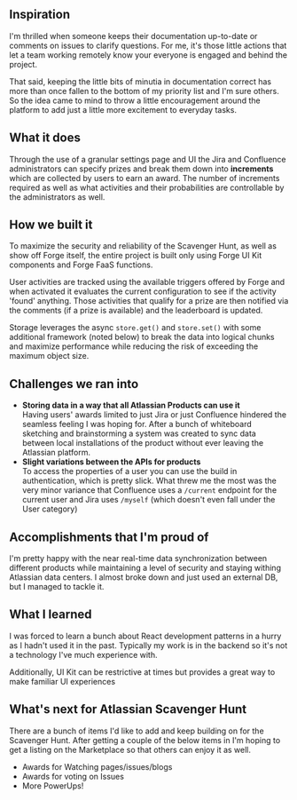 ## Inspiration
I'm thrilled when someone keeps their documentation up-to-date or comments on issues to clarify questions.  For me, it's those little actions that let a team working remotely know your everyone is engaged and behind the project.

That said, keeping the little bits of minutia in documentation correct has more than once fallen to the bottom of my priority list and I'm sure others.  So the idea came to mind to throw a little encouragement around the platform to add just a little more excitement to everyday tasks.

## What it does
Through the use of a granular settings page and UI the Jira and Confluence administrators can specify prizes and break them down into **increments** which are collected by users to earn an award.  The number of increments required as well as what activities and their probabilities are controllable by the administrators as well.

## How we built it
To maximize the security and reliability of the Scavenger Hunt, as well as show off Forge itself, the entire project is built only using Forge UI Kit components and Forge FaaS functions.

User activities are tracked using the available triggers offered by Forge and when activated it evaluates the current configuration to see if the activity 'found' anything.  Those activities that qualify for a prize are then notified via the comments (if a prize is available) and the leaderboard is updated.

Storage leverages the async `store.get()` and `store.set()` with some additional framework (noted below) to break the data into logical chunks and maximize performance while reducing the risk of exceeding the maximum object size.

## Challenges we ran into
 - **Storing data in a way that all Atlassian Products can use it**
   <br/>Having users' awards limited to just Jira or just Confluence hindered the seamless feeling I was hoping for.  After a bunch of whiteboard sketching and brainstorming a system was created to sync data between local installations of the product without ever leaving the Atlassian platform.  
 - **Slight variations between the APIs for products**
    <br/>To access the properties of a user you can use the build in authentication, which is pretty slick.  What threw me the most was the very minor variance that Confluence uses a `/current` endpoint for the current user and Jira uses `/myself` (which doesn't even fall under the User category)

## Accomplishments that I'm proud of
I'm pretty happy with the near real-time data synchronization between different products while maintaining a level of security and staying withing Atlassian data centers.  I almost broke down and just used an external DB, but I managed to tackle it.

## What I learned
I was forced to learn a bunch about React development patterns in a hurry as I hadn't used it in the past.  Typically my work is in the backend so it's not a technology I've much experience with.

Additionally, UI Kit can be restrictive at times but provides a great way to make familiar UI experiences

## What's next for Atlassian Scavenger Hunt
There are a bunch of items I'd like to add and keep building on for the Scavenger Hunt.  After getting a couple of the below items in I'm hoping to get a listing on the Marketplace so that others can enjoy it as well.
- Awards for Watching pages/issues/blogs
- Awards for voting on Issues
- More PowerUps!

